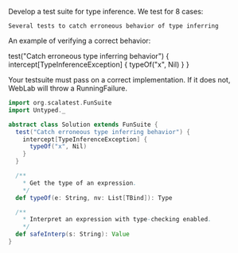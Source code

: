 Develop a test suite for type inference. We test for 8 cases:

    Several tests to catch erroneous behavior of type inferring

An example of verifying a correct behavior:

test("Catch erroneous type inferring behavior") {
  intercept[TypeInferenceException] {
    typeOf("x", Nil)
  }
}

Your testsuite must pass on a correct implementation. If it does not, WebLab will throw a RunningFailure.

```scala
import org.scalatest.FunSuite
import Untyped._

abstract class Solution extends FunSuite { 
  test("Catch erroneous type inferring behavior") {
    intercept[TypeInferenceException] {
      typeOf("x", Nil)
    }
  }

  /**
    * Get the type of an expression.
    */
  def typeOf(e: String, nv: List[TBind]): Type

  /**
    * Interpret an expression with type-checking enabled.
    */
  def safeInterp(s: String): Value
}



```
